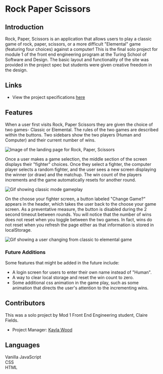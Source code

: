 # Rock Paper Scissors

## Introduction
Rock, Paper, Scissors is an application that allows users to play a classic game of rock, paper, scissors, or a more difficult "Elemental" game (featuring four choices) against a computer! This is the final solo project for module 1 of the front end engineering program at the Turing School of Software and Design. The basic layout and functionality of the site was provided in the project spec but students were given creative freedom in the design.

## Links  
- View the project specifications [here](https://frontend.turing.edu/projects/module-1/rock-paper-scissors-solo.html)

## Features
When a user first visits Rock, Paper Scissors they are given the choice of two games- Classic or Elemental. The rules of the two games are described within the buttons. Two sidebars show the two players (Human and Computer) and their current number of wins.

![Image of the landing page for Rock, Paper, Scissors](https://imgur.com/XcrSDN3.jpg)

Once a user makes a game selection, the middle section of the screen displays their "fighter" choices. Once they select a fighter, the computer player selects a random fighter, and the user sees a new screen displaying the winner (or draw) and the matchup. The win count of the players increments and the game automatically resets for another round.

![Gif showing classic mode gameplay](https://media.giphy.com/media/COaUZMhM3v7yzI4y1U/giphy.gif)

On the choose your fighter screen, a button labeled "Change Game?" appears in the header, which takes the user back to the choose your game screen. As a preventative measure, the button is disabled during the 2 second timeout between rounds. You will notice that the number of wins does not reset when you toggle between the two games. In fact, wins do not reset when you refresh the page either as that information is stored in localStorage.

![Gif showing a user changing from classic to elemental game](https://media.giphy.com/media/D2aEPm59ZY7bm1oiWX/giphy.gif)

### Future Additions
Some features that might be added in the future include:
- A login screen for users to enter their own name instead of "Human".
- A way to clear local storage and reset the win count to zero.
- Some additional css animation in the game play, such as some animation that directs the user's attention to the incrementing wins.


## Contributors
This was a solo project by Mod 1 Front End Engineering student, Claire Fields.
- Project Manager: [Kayla Wood](https://github.com/kaylaewood)


## Languages
Vanilla JavaScript  
CSS  
HTML   
